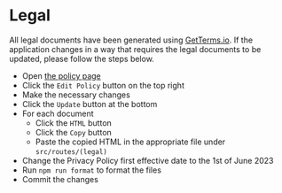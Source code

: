 # Legal

All legal documents have been generated using [GetTerms.io](https://getterms.io/). If the application changes in a way that requires the legal documents to be updated, please follow the steps below.

- Open [the policy page](https://app.getterms.io/policy/wsjCv)
- Click the `Edit Policy` button on the top right
- Make the necessary changes
- Click the `Update` button at the bottom
- For each document
  - Click the `HTML` button
  - Click the `Copy` button
  - Paste the copied HTML in the appropriate file under `src/routes/(legal)`
- Change the Privacy Policy first effective date to the 1st of June 2023
- Run `npm run format` to format the files
- Commit the changes
